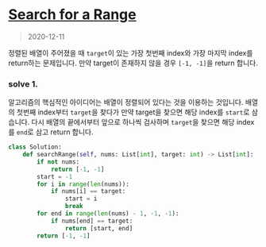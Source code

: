 # [Search for a Range](https://leetcode.com/explore/interview/card/top-interview-questions-medium/110/sorting-and-searching/802/)

> 2020-12-11

정렬된 배열이 주어졌을 때 `target`이 있는 가장 첫번째 index와 가장 마지막 index를 return하는 문제입니다.
만약 target이 존재하지 않을 경우 `[-1, -1]`을 return 합니다.

### solve 1.
알고리즘의 핵심적인 아이디어는 배열이 정렬되어 있다는 것을 이용하는 것입니다.
배열의 첫번째 index부터 `target`을 찾다가 만약 target을 찾으면 해당 index를 `start`로 삼습니다. 
다시 배열의 끝에서부터 앞으로 하나씩 검사하며 `target`을 찾으면 해당 index를 `end`로 삼고 return 합니다.

```python
class Solution:
    def searchRange(self, nums: List[int], target: int) -> List[int]:
        if not nums:
            return [-1, -1]
        start = -1
        for i in range(len(nums)):
            if nums[i] == target:
                start = i
                break
        for end in range(len(nums) - 1, -1, -1):
            if nums[end] == target:
                return [start, end]
        return [-1, -1]
```